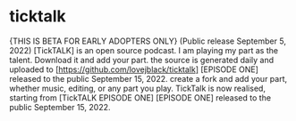 # ticktalk
  {THIS IS BETA FOR EARLY ADOPTERS ONLY} (Public release September 5, 2022)
[TickTALK] is an open source podcast.
I am playing my part as the talent. Download it and add your part. 
  the source is generated daily and uploaded to [https://github.com/lovejblack/ticktalk]
  [EPISODE ONE] released to the public September 15, 2022.
  create a fork and add your part, whether music, editing, or any part you play.
 TickTalk is now realised, starting from [TickTALK EPISODE ONE]
    [EPISODE ONE] released to the public September 15, 2022.
    
